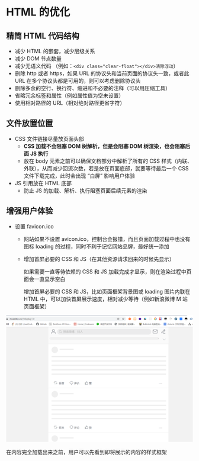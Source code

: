 # HTML 的优化

## 精简 HTML 代码结构

- 减少 HTML 的嵌套，减少层级关系
- 减少 DOM 节点数量
- 减少无语义代码 （例如：`<div class="clear-float"></div>清除浮动`）
- 删除 http 或者 https，如果 URL 的协议头和当前页面的协议头一致，或者此 URL 在多个协议头都是可用的，则可以考虑删除协议头
- 删除多余的空行、换行符、缩进和不必要的注释（可以用压缩工具）
- 省略冗余标签和属性（例如属性值为空未设置）
- 使用相对路径的 URL（相对绝对路径更省字符）

## 文件放置位置

- CSS 文件链接尽量放页面头部
  - **CSS 加载不会阻塞 DOM 树解析，但是会阻塞 DOM 树渲染，也会阻塞后面 JS 执行**
  - 放在 body 元素之前可以确保文档部分中解析了所有的 CSS 样式（内联、外联），从而减少回流次数，若是放在页面底部，就要等待最后一个 CSS 文件下载完成，此时会出现 “白屏” 影响用户体验
- JS 引用放在 HTML 底部
  - 防止 JS 的加载、解析、执行阻塞页面后续元素的渲染

## 增强用户体验

- 设置 favicon.ico

  - 网站如果不设置 avicon.ico，控制台会报错，而且页面加载过程中也没有图标 loading 的过程，同时不利于记忆网站品牌，最好统一添加

  - 增加首屏必要的 CSS 和 JS（在其他资源请求回来的时候先显示）

    如果需要一直等待依赖的 CSS 和 JS 加载完成才显示，则在渲染过程中页面会一直显示空白

    增加首屏必要的 CSS 和 JS，比如页面框架背景图或 loading 图片内联在 HTML 中，可以加快首屏展示速度，相对减少等待（例如新浪微博 M 站页面框架）

![微博M站](./微博M站.png)

在内容完全加载出来之前，用户可以先看到即将展示的内容的样式框架